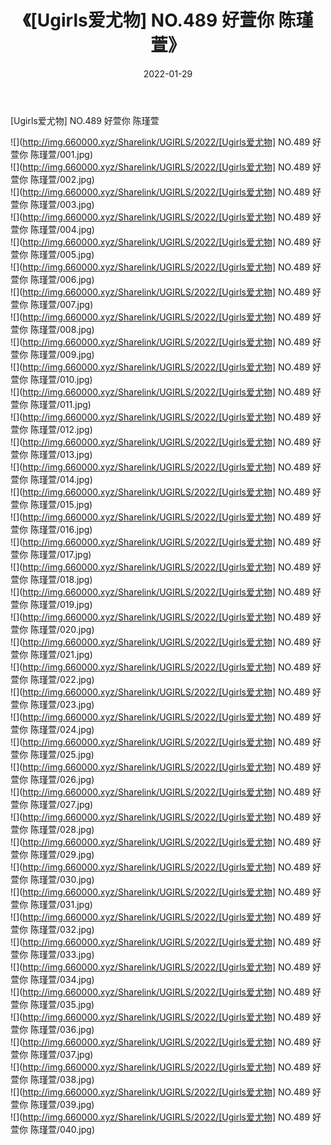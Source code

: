 ﻿---
layout: post
title:  《[Ugirls爱尤物] NO.489 好萱你 陈瑾萱》
date:   2022-01-29
img: http://img.660000.xyz/Sharelink/UGIRLS/2022/[Ugirls爱尤物] NO.489 好萱你 陈瑾萱/000.jpg
categories: [美女, 清纯, 唯美]
---

[Ugirls爱尤物] NO.489 好萱你 陈瑾萱

 ![](http://img.660000.xyz/Sharelink/UGIRLS/2022/[Ugirls爱尤物] NO.489 好萱你 陈瑾萱/001.jpg) <br>![](http://img.660000.xyz/Sharelink/UGIRLS/2022/[Ugirls爱尤物] NO.489 好萱你 陈瑾萱/002.jpg) <br>![](http://img.660000.xyz/Sharelink/UGIRLS/2022/[Ugirls爱尤物] NO.489 好萱你 陈瑾萱/003.jpg) <br>![](http://img.660000.xyz/Sharelink/UGIRLS/2022/[Ugirls爱尤物] NO.489 好萱你 陈瑾萱/004.jpg) <br>![](http://img.660000.xyz/Sharelink/UGIRLS/2022/[Ugirls爱尤物] NO.489 好萱你 陈瑾萱/005.jpg) <br>![](http://img.660000.xyz/Sharelink/UGIRLS/2022/[Ugirls爱尤物] NO.489 好萱你 陈瑾萱/006.jpg) <br>![](http://img.660000.xyz/Sharelink/UGIRLS/2022/[Ugirls爱尤物] NO.489 好萱你 陈瑾萱/007.jpg) <br>![](http://img.660000.xyz/Sharelink/UGIRLS/2022/[Ugirls爱尤物] NO.489 好萱你 陈瑾萱/008.jpg) <br>![](http://img.660000.xyz/Sharelink/UGIRLS/2022/[Ugirls爱尤物] NO.489 好萱你 陈瑾萱/009.jpg) <br>![](http://img.660000.xyz/Sharelink/UGIRLS/2022/[Ugirls爱尤物] NO.489 好萱你 陈瑾萱/010.jpg) <br>![](http://img.660000.xyz/Sharelink/UGIRLS/2022/[Ugirls爱尤物] NO.489 好萱你 陈瑾萱/011.jpg) <br>![](http://img.660000.xyz/Sharelink/UGIRLS/2022/[Ugirls爱尤物] NO.489 好萱你 陈瑾萱/012.jpg) <br>![](http://img.660000.xyz/Sharelink/UGIRLS/2022/[Ugirls爱尤物] NO.489 好萱你 陈瑾萱/013.jpg) <br>![](http://img.660000.xyz/Sharelink/UGIRLS/2022/[Ugirls爱尤物] NO.489 好萱你 陈瑾萱/014.jpg) <br>![](http://img.660000.xyz/Sharelink/UGIRLS/2022/[Ugirls爱尤物] NO.489 好萱你 陈瑾萱/015.jpg) <br>![](http://img.660000.xyz/Sharelink/UGIRLS/2022/[Ugirls爱尤物] NO.489 好萱你 陈瑾萱/016.jpg) <br>![](http://img.660000.xyz/Sharelink/UGIRLS/2022/[Ugirls爱尤物] NO.489 好萱你 陈瑾萱/017.jpg) <br>![](http://img.660000.xyz/Sharelink/UGIRLS/2022/[Ugirls爱尤物] NO.489 好萱你 陈瑾萱/018.jpg) <br>![](http://img.660000.xyz/Sharelink/UGIRLS/2022/[Ugirls爱尤物] NO.489 好萱你 陈瑾萱/019.jpg) <br>![](http://img.660000.xyz/Sharelink/UGIRLS/2022/[Ugirls爱尤物] NO.489 好萱你 陈瑾萱/020.jpg) <br>![](http://img.660000.xyz/Sharelink/UGIRLS/2022/[Ugirls爱尤物] NO.489 好萱你 陈瑾萱/021.jpg) <br>![](http://img.660000.xyz/Sharelink/UGIRLS/2022/[Ugirls爱尤物] NO.489 好萱你 陈瑾萱/022.jpg) <br>![](http://img.660000.xyz/Sharelink/UGIRLS/2022/[Ugirls爱尤物] NO.489 好萱你 陈瑾萱/023.jpg) <br>![](http://img.660000.xyz/Sharelink/UGIRLS/2022/[Ugirls爱尤物] NO.489 好萱你 陈瑾萱/024.jpg) <br>![](http://img.660000.xyz/Sharelink/UGIRLS/2022/[Ugirls爱尤物] NO.489 好萱你 陈瑾萱/025.jpg) <br>![](http://img.660000.xyz/Sharelink/UGIRLS/2022/[Ugirls爱尤物] NO.489 好萱你 陈瑾萱/026.jpg) <br>![](http://img.660000.xyz/Sharelink/UGIRLS/2022/[Ugirls爱尤物] NO.489 好萱你 陈瑾萱/027.jpg) <br>![](http://img.660000.xyz/Sharelink/UGIRLS/2022/[Ugirls爱尤物] NO.489 好萱你 陈瑾萱/028.jpg) <br>![](http://img.660000.xyz/Sharelink/UGIRLS/2022/[Ugirls爱尤物] NO.489 好萱你 陈瑾萱/029.jpg) <br>![](http://img.660000.xyz/Sharelink/UGIRLS/2022/[Ugirls爱尤物] NO.489 好萱你 陈瑾萱/030.jpg) <br>![](http://img.660000.xyz/Sharelink/UGIRLS/2022/[Ugirls爱尤物] NO.489 好萱你 陈瑾萱/031.jpg) <br>![](http://img.660000.xyz/Sharelink/UGIRLS/2022/[Ugirls爱尤物] NO.489 好萱你 陈瑾萱/032.jpg) <br>![](http://img.660000.xyz/Sharelink/UGIRLS/2022/[Ugirls爱尤物] NO.489 好萱你 陈瑾萱/033.jpg) <br>![](http://img.660000.xyz/Sharelink/UGIRLS/2022/[Ugirls爱尤物] NO.489 好萱你 陈瑾萱/034.jpg) <br>![](http://img.660000.xyz/Sharelink/UGIRLS/2022/[Ugirls爱尤物] NO.489 好萱你 陈瑾萱/035.jpg) <br>![](http://img.660000.xyz/Sharelink/UGIRLS/2022/[Ugirls爱尤物] NO.489 好萱你 陈瑾萱/036.jpg) <br>![](http://img.660000.xyz/Sharelink/UGIRLS/2022/[Ugirls爱尤物] NO.489 好萱你 陈瑾萱/037.jpg) <br>![](http://img.660000.xyz/Sharelink/UGIRLS/2022/[Ugirls爱尤物] NO.489 好萱你 陈瑾萱/038.jpg) <br>![](http://img.660000.xyz/Sharelink/UGIRLS/2022/[Ugirls爱尤物] NO.489 好萱你 陈瑾萱/039.jpg) <br>![](http://img.660000.xyz/Sharelink/UGIRLS/2022/[Ugirls爱尤物] NO.489 好萱你 陈瑾萱/040.jpg) <br>